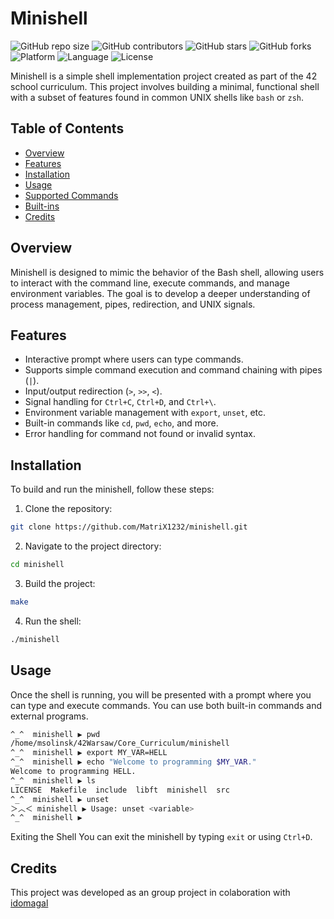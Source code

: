 # Minishell

![GitHub repo size](https://img.shields.io/github/repo-size/MatriX1232/minishell)
![GitHub contributors](https://img.shields.io/github/contributors/MatriX1232/minishell)
![GitHub stars](https://img.shields.io/github/stars/MatriX1232/minishell?style=social)
![GitHub forks](https://img.shields.io/github/forks/MatriX1232/minishell?style=social)
![Platform](https://img.shields.io/badge/Platform-Linux%20%7C%20MacOS-informational)
![Language](https://img.shields.io/badge/Language-C-blue)
![License](https://img.shields.io/github/license/MatriX1232/minishell)

Minishell is a simple shell implementation project created as part of the 42 school curriculum. This project involves building a minimal, functional shell with a subset of features found in common UNIX shells like `bash` or `zsh`.

## Table of Contents
- [Overview](#overview)
- [Features](#features)
- [Installation](#installation)
- [Usage](#usage)
- [Supported Commands](#supported-commands)
- [Built-ins](#built-ins)
- [Credits](#credits)

## Overview

Minishell is designed to mimic the behavior of the Bash shell, allowing users to interact with the command line, execute commands, and manage environment variables. The goal is to develop a deeper understanding of process management, pipes, redirection, and UNIX signals.

## Features
- Interactive prompt where users can type commands.
- Supports simple command execution and command chaining with pipes (`|`).
- Input/output redirection (`>`, `>>`, `<`).
- Signal handling for `Ctrl+C`, `Ctrl+D`, and `Ctrl+\`.
- Environment variable management with `export`, `unset`, etc.
- Built-in commands like `cd`, `pwd`, `echo`, and more.
- Error handling for command not found or invalid syntax.

## Installation

To build and run the minishell, follow these steps:

1. Clone the repository:
  ```bash
  git clone https://github.com/MatriX1232/minishell.git
  ```
2. Navigate to the project directory:
  ```bash
  cd minishell
  ```
3. Build the project:
  ```bash
  make
  ```
4. Run the shell:
  ```bash
  ./minishell
  ```

## Usage
Once the shell is running, you will be presented with a prompt where you can type and execute commands.
You can use both built-in commands and external programs.
```bash
^_^  minishell ▶ pwd
/home/msolinsk/42Warsaw/Core_Curriculum/minishell
^_^  minishell ▶ export MY_VAR=HELL
^_^  minishell ▶ echo "Welcome to programming $MY_VAR."
Welcome to programming HELL.
^_^  minishell ▶ ls
LICENSE  Makefile  include  libft  minishell  src
^_^  minishell ▶ unset
＞︿＜ minishell ▶ Usage: unset <variable>
^_^  minishell ▶
```
Exiting the Shell
You can exit the minishell by typing ```exit``` or using ```Ctrl+D```.

## Credits
This project was developed as an group project in colaboration with [idomagal](https://github.com/igordotdev)
